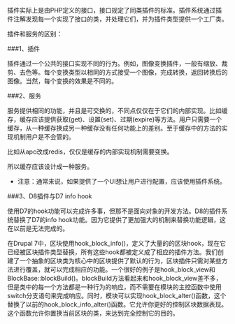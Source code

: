 插件实际上是由PHP定义的接口，接口规定了同类插件的标准。插件系统通过插件注解发现每一个实现了接口的类，并处理它们，并为插件类型提供一个工厂类。

插件和服务的区别：

###1、插件

插件通过一个公共的接口实现不同的行为。例如，图像变换插件，一般有缩放、裁剪、去色等。每个变换类型以相同的方式接受一个图像，完成转换，返回转换后的图像。当然，每个变换的效果是不同的。

###2、服务

服务提供相同的功能，并且是可交换的，不同点仅仅在于它们的内部实现。比如缓存，缓存应该提供获取(get)、设置(set)、过期(expire)等方法。用户只需要一个缓存，从一种缓存换成另一种缓存没有任何功能上的差别。至于缓存中的方法的实现机制用户是不会管的。

比如从apc改成redis，仅仅是缓存的内部实现机制需要变换。

所以缓存应该设计成一种服务。

* 注意：通常来说，如果提供了一个UI想让用户进行配置，应该使用插件系统。

###3、D8插件与D7 info hook

使用D7的hook功能可以完成许多事，但那不是面向对象的开发方法。D8的插件系统替换了D7的info hook功能。因为它提供了更加强大的机制来替换功能逻辑，这在以前是无法完成的。

在Drupal 7中，区块使用hook_block_info()，定义了大量的的区块hook，现在它已经被区块插件类型替换，所有这些hook都被定义成了相应的插件方法。我们创建了一个抽象的区块类为核心中的区块提供了默认的行为，区块插件只需对某些方法进行覆盖，就可以完成相应的功能。一个很好的例子是hook_block_view和BlockBase::blockBuild()。blockBuild方法看起来和hook_block_view差不多，但是类中的每一个方法都是一种行为的响应，而不需要在模块的主控函数中使用switch分支语句来完成响应。同时，模块可以实现hook_block_alter()函数，这个替换了以前的hook_block_info_alter()函数。它允许你更好的控制区块数据表现。这个函数允许你置换当前区块的类，来达到完全控制它的目的。
